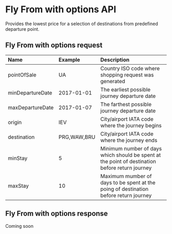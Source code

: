 # Fly From with options API

Provides the lowest price for a selection of destinations from predefined departure point.

## Fly From with options request

| Name | Example | Description |
| :--- | :--- | :--- |
| pointOfSale | UA | Country ISO code where shopping request was generated |
| minDepartureDate | 2017-01-01 | The earliest possible journey departure date |
| maxDepartureDate | 2017-01-07 | The farthest possible journey departure date |
| origin | IEV | City/airport IATA code where the journey begins |
| destination | PRG,WAW,BRU | City/airport IATA code where the journey ends |
| minStay | 5 | Minimum number of days which should be spent at the point of destination before return journey |
| maxStay | 10 | Maximum mumber of days to be spent at the poing of destination before return journey |

## Fly From with options response

Coming soon

